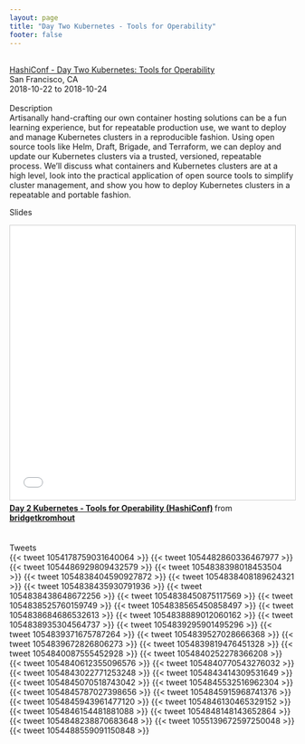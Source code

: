 ```yaml
---
layout: page
title: "Day Two Kubernetes - Tools for Operability"
footer: false
---
```



<br>
<div class="views-field views-field-nothing">        <span class="field-content views-field-field-details"><a href="https://www.hashiconf.com/speakers#bridget-kromhout-zachary-deptawa">HashiConf - Day Two Kubernetes: Tools for Operability</a><br>San Francisco, CA<br><span class="date-display-start">2018-10-22</span> to <span class="date-display-end">2018-10-24</span></span></div>

<br>
Description
<br>
Artisanally hand-crafting our own container hosting solutions can be a fun learning experience, but for repeatable production use, we want to deploy and manage Kubernetes clusters in a reproducible fashion. Using open source tools like Helm, Draft, Brigade, and Terraform, we can deploy and update our Kubernetes clusters via a trusted, versioned, repeatable process. We’ll discuss what containers and Kubernetes clusters are at a high level, look into the practical application of open source tools to simplify cluster management, and show you how to deploy Kubernetes clusters in a repeatable and portable fashion.
<br>

Slides
<br>
<iframe src="//www.slideshare.net/slideshow/embed_code/key/pxr4wQRKqP7U7z" width="595" height="485" frameborder="0" marginwidth="0" marginheight="0" scrolling="no" style="border:1px solid #CCC; border-width:1px; margin-bottom:5px; max-width: 100%;" allowfullscreen> </iframe> <div style="margin-bottom:5px"> <strong> <a href="//www.slideshare.net/bridgetkromhout/day-2-kubernetes-tools-for-operability-hashiconf" title="Day 2 Kubernetes - Tools for Operability (HashiConf)" target="_blank">Day 2 Kubernetes - Tools for Operability (HashiConf)</a> </strong> from <strong><a href="https://www.slideshare.net/bridgetkromhout" target="_blank">bridgetkromhout</a></strong> </div>
<br>

Tweets
<br>
{{< tweet 1054178759031640064 >}}
{{< tweet 1054482860336467977 >}}
{{< tweet 1054486929809432579 >}}
{{< tweet 1054838398018453504 >}}
{{< tweet 1054838404590927872 >}}
{{< tweet 1054838408189624321 >}}
{{< tweet 1054838435930791936 >}}
{{< tweet 1054838438648672256 >}}
{{< tweet 1054838450875117569 >}}
{{< tweet 1054838525760159749 >}}
{{< tweet 1054838565450858497 >}}
{{< tweet 1054838684686532613 >}}
{{< tweet 1054838889012060162 >}}
{{< tweet 1054838935304564737 >}}
{{< tweet 1054839295901495296 >}}
{{< tweet 1054839371675787264 >}}
{{< tweet 1054839527028666368 >}}
{{< tweet 1054839672826806273 >}}
{{< tweet 1054839819476451328 >}}
{{< tweet 1054840087555452928 >}}
{{< tweet 1054840252278366208 >}}
{{< tweet 1054840612355096576 >}}
{{< tweet 1054840770543276032 >}}
{{< tweet 1054843022771253248 >}}
{{< tweet 1054843414309531649 >}}
{{< tweet 1054845070518743042 >}}
{{< tweet 1054845532516962304 >}}
{{< tweet 1054845787027398656 >}}
{{< tweet 1054845915968741376 >}}
{{< tweet 1054845943961477120 >}}
{{< tweet 1054846130465329152 >}}
{{< tweet 1054846154481881088 >}}
{{< tweet 1054848148143652864 >}}
{{< tweet 1054848238870683648 >}}
{{< tweet 1055139672597250048 >}}
{{< tweet 1054488559091150848 >}}
